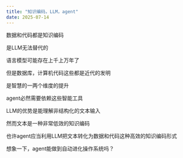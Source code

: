 ```yaml
---
title: "知识编码，LLM，agent"
date: 2025-07-14
---
```


数据和代码都是知识编码

是LLM无法替代的

语言模型可能存在上千上万年了

但是数据库，计算机代码这些都是近代的发明

是智慧的一两个维度的提升

agent必然需要依赖这些智能工具

LLM的优势是能理解非结构化的文本输入

然而文本是一种非常低效的知识编码

也许agent应当利用LLM把文本转化为数据和代码这种高效的知识编码形式

想象一下，agent能做到自动进化操作系统吗？
